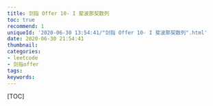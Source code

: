```yaml
---
title: 剑指 Offer 10- I 斐波那契数列
toc: true
recommend: 1
uniqueId: '2020-06-30 13:54:41/"剑指 Offer 10- I 斐波那契数列".html'
date: 2020-06-30 21:54:41
thumbnail:
categories:
- leetcode
- 剑指offer
tags:
keywords:
---
```


[TOC]

<!--more-->
